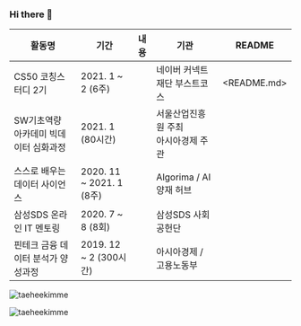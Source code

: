 ### Hi there 👋

<!--
**taeheekimme/taeheekimme** is a ✨ _special_ ✨ repository because its `README.md` (this file) appears on your GitHub profile.

Here are some ideas to get you started:

- 🔭 I’m currently working on ...
- 🌱 I’m currently learning ...
- 👯 I’m looking to collaborate on ...
- 🤔 I’m looking for help with ...
- 💬 Ask me about ...
- 📫 How to reach me: ...
- 😄 Pronouns: ...
- ⚡ Fun fact: ...
-->

| 활동명  | 기간  | 내용  | 기관  | README  |
|---|---|---|---|---|
| CS50 코칭스터디 2기  | 2021. 1 ~ 2 (6주)  |   | 네이버 커넥트재단 부스트코스  | <README.md>  |
| SW기초역량 아카데미 빅데이터 심화과정 | 2021. 1 (80시간)  |   | 서울산업진흥원 주최 <br>아시아경제 주관  |   |
| 스스로 배우는 데이터 사이언스  | 2020. 11 ~ 2021. 1 (8주)  |   | Algorima / AI 양재 허브  |   |
| 삼성SDS 온라인 IT 멘토링  |  2020. 7 ~ 8 (8회) |   | 삼성SDS 사회공헌단  |   |
| 핀테크 금융 데이터 분석가 양성과정 | 2019. 12 ~ 2 (300시간) |   | 아시아경제 / 고용노동부  |   |




<p>  <img align = "center"src = "https://github-readme-stats.vercel.app/api?username=taeheekimme&show_icons=true&locale=en"alt = "taeheekimme"/> </ p>



<p align = "left"> <img src = "https://komarev.com/ghpvc/?username=taeheekimme&label=Profile%20views&color=0e75b6&style=flat"alt = "taeheekimme"/> </ p>


